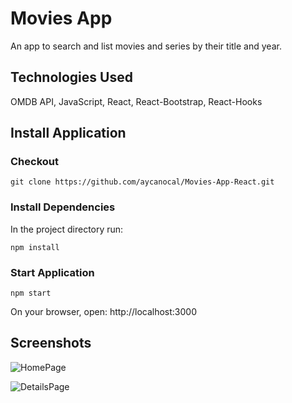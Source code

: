 # Movies App

An app to search and list movies and series by their title and year.

## Technologies Used

OMDB API, JavaScript, React, React-Bootstrap, React-Hooks

## Install Application

### Checkout

`git clone https://github.com/aycanocal/Movies-App-React.git`

### Install Dependencies

In the project directory run:

`npm install`

### Start Application

`npm start`

On your browser, open: http://localhost:3000

## Screenshots

![HomePage](https://user-images.githubusercontent.com/39797208/93008629-7c1abc00-f57f-11ea-9519-db981d9775e5.png)

![DetailsPage](https://user-images.githubusercontent.com/39797208/93008631-7cb35280-f57f-11ea-84ab-51cb9ea1667d.png)


